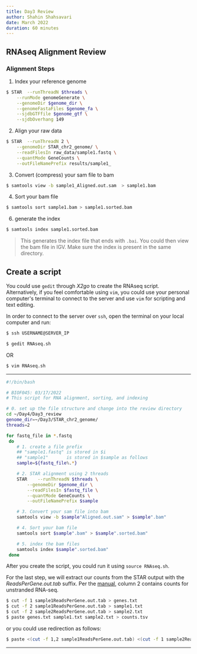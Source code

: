 ```yaml
---
title: Day3 Review
author: Shahin Shahsavari
date: March 2022
duration: 60 minutes
---
```


## RNAseq Alignment Review

### Alignment Steps

1. Index your reference genome

```bash
$ STAR	--runThreadN $threads \
	--runMode genomeGenerate \
	--genomeDir $genome_dir \
	--genomeFastaFiles $genome_fa \
	--sjdbGTFfile $genome_gtf \
	--sjdbOverhang 149
```

2. Align your raw data

```bash
$ STAR	--runThreadN 2 \
	--genomeDir STAR_chr2_genome/ \
	--readFilesIn raw_data/sample1.fastq \
	--quantMode GeneCounts \
	--outFileNamePrefix results/sample1_
```

3. Convert (compress) your sam file to bam

```bash
$ samtools view -b sample1_Aligned.out.sam  > sample1.bam
```

4. Sort your bam file

```bash
$ samtools sort sample1.bam > sample1.sorted.bam
```

6. generate the index

```bash
$ samtools index sample1.sorted.bam
```

> This generates the index file that ends with `.bai`. You could then view the bam file in IGV.
Make sure the index is present in the same directory.


## Create a script

You could use `gedit` through *X2go* to create the RNAseq script. Alternatively, if you feel
comfortable using `vim`, you could use your personal computer's terminal to connect to the
server and use `vim` for scripting and text editing.

In order to connect to the server over `ssh`, open the terminal on your local computer and
run:

```bash
$ ssh USERNAME@SERVER_IP
```

```bash
$ gedit RNAseq.sh
```

OR

```bash
$ vim RNAseq.sh
```

---

```bash
#!/bin/bash

# BIOF045: 03/17/2022
# This script for RNA alignment, sorting, and indexing

# 0. set up the file structure and change into the review directory
cd ~/Day4/Day3_review
genome_dir=~/Day3/STAR_chr2_genome/
threads=2

for fastq_file in *.fastq
 do
	# 1. create a file prefix
	## "sample1.fastq" is stored in $i
	## "sample1"       is stored in $sample as follows
	sample=${fastq_file%.*}

	# 2. STAR alignment using 2 threads
	STAR	--runThreadN $threads \
		--genomeDir $genome_dir \
		--readFilesIn $fastq_file \
		--quantMode GeneCounts \
		--outFileNamePrefix $sample

	# 3. Convert your sam file into bam
	samtools view -b $sample"Aligned.out.sam" > $sample".bam"

	# 4. Sort your bam file
	samtools sort $sample".bam" > $sample".sorted.bam"

	# 5. index the bam files
	samtools index $sample".sorted.bam"
 done

```


After you create the script, you could run it using `source RNAseq.sh`.


For the last step, we will extract our counts from the STAR output with the
*ReadsPerGene.out.tab* suffix.
Per the [manual](https://github.com/alexdobin/STAR/blob/master/doc/STARmanual.pdf),
column 2 contains counts for unstranded RNA-seq.

```bash
$ cut -f 1 sample1ReadsPerGene.out.tab > genes.txt
$ cut -f 2 sample1ReadsPerGene.out.tab > sample1.txt
$ cut -f 2 sample2ReadsPerGene.out.tab > sample2.txt
$ paste genes.txt sample1.txt sample2.txt > counts.tsv

```

or you could use redirection as follows:

```bash
$ paste <(cut -f 1,2 sample1ReadsPerGene.out.tab) <(cut -f 1 sample2ReadsPerGene.out.tab) > counts.tsv
```


---
